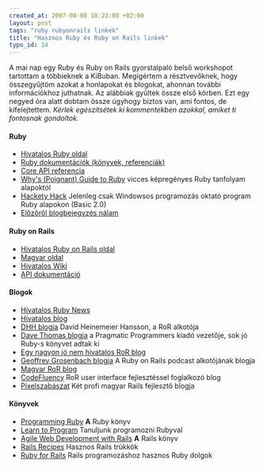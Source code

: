 ```yaml
--- 
created_at: 2007-08-08 18:23:00 +02:00
layout: post
tags: "ruby rubyonrails linkek"
title: "Hasznos Ruby és Ruby on Rails linkek"
typo_id: 14
---
```

A mai nap egy Ruby és Ruby on Rails gyorstalpaló belső workshopot tartottam a többieknek a KiBuban. Megígértem a résztvevőknek, hogy összegyűjtöm azokat a honlapokat és blogokat, ahonnan további információkhoz juthatnak. Az alábbiak gyűltek össze első körben. Ezt egy negyed óra alatt dobtam össze úgyhogy biztos van, ami fontos, de kifelejtettem. *Kérlek egészítsétek ki kommentekben azokkal, amiket ti fontosnak gondoltok.*


#### Ruby

  * [Hivatalos Ruby oldal](http://www.ruby-lang.org)
  * [Ruby dokumentációk (könyvek, referenciák)](http://ruby-doc.org)
  * [Core API referencia](http://ruby-doc.org/core)
  * [Why's (Poignant) Guide to Ruby](http://poignantguide.net/ruby/)
    vicces képregényes Ruby tanfolyam alapoktól
  * [Hackety Hack](http://hacketyhack.net/)
    Jelenleg csak Windowsos programozás oktató program Ruby alapokon (Basic 2.0)
  * [Előzőről blogbejegyzés nálam](http://lackac.hu/2007/05/09/hacketyhack.html)

#### Ruby on Rails

  * [Hivatalos Ruby on Rails oldal](http://rubyonrails.com)
  * [Magyar oldal](http://rubyonrails.hu)
  * [Hivatalos Wiki](http://wiki.rubyonrails.org/rails)
  * [API dokumentáció](http://api.rubyonrails.com)

#### Blogok

  * [Hivatalos Ruby News](http://www.ruby-lang.org/en/news)
  * [Hivatalos blog](http://weblog.rubyonrails.com)
  * [DHH blogja](http://www.loudthinking.com)
    David Heinemeier Hansson, a RoR alkotója
  * [Dave Thomas blogja](http://pragdave.pragprog.com/pragdave)
    a Pragmatic Programmers kiadó vezetője, sok jó Ruby-s könyvet adtak ki
  * [Egy nagyon jó nem hivatalos RoR blog](http://www.rubyonrailsblog.com)
  * [Geoffrey Grosenbach blogja](http://nubyonrails.com)
    A Ruby on Rails podcast alkotójának blogja
  * [Magyar RoR blog](http://weblog.rubyonrails.hu)
  * [CodeFluency](http://codefluency.com)
    RoR user interface fejlesztéssel foglalkozó blog
  * [Pixelszabászat](http://dev.pixelszabaszat.hu)
    Két profi magyar Rails fejlesztő blogja

#### Könyvek

  * [Programming Ruby](http://www.pragmaticprogrammer.com/titles/ruby/index.html)
    **A** Ruby könyv
  * [Learn to Program](http://pine.fm/LearnToProgram)
    Tanuljunk programozni Rubyval
  * [Agile Web Development with Rails](http://www.pragmaticprogrammer.com/titles/rails2/index.html)
    **A** Rails könyv
  * [Rails Recipes](http://www.pragmaticprogrammer.com/titles/fr_rr/index.html)
    Hasznos Rails trükkök
  * [Ruby for Rails](http://www.manning.com/black)
    Rails programozáshoz hasznos Ruby dolgok
